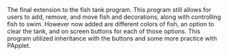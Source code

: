 The final extension to the fish tank program. This program still allows for users to add, remove, and move fish and decorations, along with controlling fish to swim.
However now added are different colors of fish, an option to clear the tank, and on screen buttons for each of those options. 
This program utilized inheritance with the buttons and some more practice with PApplet.
